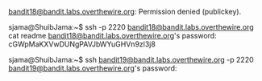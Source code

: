 bandit18@bandit.labs.overthewire.org: Permission denied (publickey).

sjama@ShuibJama:~$ ssh -p 2220 bandit18@bandit.labs.overthewire.org cat readme
bandit18@bandit.labs.overthewire.org's password:
cGWpMaKXVwDUNgPAVJbWYuGHVn9zl3j8

sjama@ShuibJama:~$ ssh bandit19@bandit.labs.overthewire.org -p 2220
bandit19@bandit.labs.overthewire.org's password:

